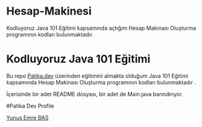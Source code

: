 # Hesap-Makinesi

Kodluyoruz Java 101 Eğitimi kapsamında açtığım Hesap Makinası Oluşturma programının kodları bulunmaktadır.  

# Kodluyoruz Java 101 Eğitimi

Bu repo [Patika.dev](https://www.patika.dev/tr) üzerinden eğitimini almakta olduğum Java 101 Eğitimi kapsamında Hesap Makinası Oluşturma programının kodları bulunmaktadır .

İçerisinde bir adet README dosyası, bir adet de Main.java barındırıyor.

#Patika Dev Profile

[Yunus Emre BAŞ](https://app.patika.dev/shqiptarbas)
